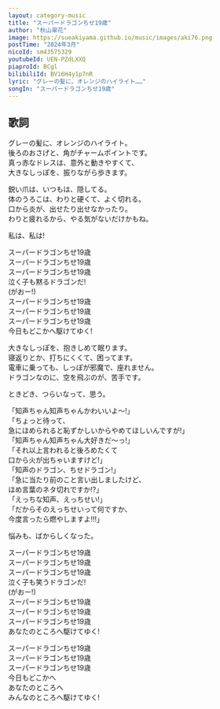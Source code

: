 ```yaml
---
layout: category-music
title: "スーパードラゴンちせ19歳"
author: "秋山翠花"
image: https://sueakiyama.github.io/music/images/aki76.png
postTime: "2024年3月"
nicoId: sm43575329
youtubeId: UEN-PZdLXXQ 
piaproId: BCgl
bilibiliId: BV16H4y1p7nR
lyric: "グレーの髪に、オレンジのハイライト……"
songIn: "スーパードラゴンちせ19歳"
---
```


## 歌詞

グレーの髪に、オレンジのハイライト。  
後ろのおさげと、角がチャームポイントです。  
真っ赤なドレスは、意外と動きやすくて、  
大きなしっぽを、振りながら歩きます。

鋭い爪は、いつもは、隠してる。  
体のうろこは、わりと硬くて、よく切れる。  
口から炎が、出せたり出せなかったり。  
わりと疲れるから、やる気がないだけかもね。

私は、私は!

スーパードラゴンちせ19歳  
スーパードラゴンちせ19歳  
スーパードラゴンちせ19歳  
泣く子も黙るドラゴンだ!  
(がおー!)  
スーパードラゴンちせ19歳  
スーパードラゴンちせ19歳  
スーパードラゴンちせ19歳  
今日もどこかへ駆けてゆく!

大きなしっぽを、抱きしめて眠ります。  
寝返りとか、打ちにくくて、困ってます。  
電車に乗っても、しっぽが邪魔で、座れません。  
ドラゴンなのに、空を飛ぶのが、苦手です。  

ときどき、つらいなって、思う。

「知声ちゃん知声ちゃんかわいいよ～!」  
「ちょっと待って、  
急にほめられると恥ずかしいからやめてほしいんですが!」  
「知声ちゃん知声ちゃん大好きだ～っ!」  
「それ以上言われると後ろめたくて  
口から火が出ちゃいますけど!」  
「知声のドラゴン、ちせドラゴン!」  
「急に当たり前のこと言い出しましたけど、  
ほめ言葉のネタ切れですか!?」  
「えっちな知声、えっちせい!」  
「だからそのえっちせいって何ですか、  
今度言ったら燃やしますよ!!!」

悩みも、ばからしくなった。

スーパードラゴンちせ19歳  
スーパードラゴンちせ19歳  
スーパードラゴンちせ19歳  
泣く子も笑うドラゴンだ!  
(がおー!)  
スーパードラゴンちせ19歳  
スーパードラゴンちせ19歳  
スーパードラゴンちせ19歳  
あなたのところへ駆けてゆく!

スーパードラゴンちせ19歳  
スーパードラゴンちせ19歳  
スーパードラゴンちせ19歳  
今日もどこかへ  
あなたのところへ  
みんなのところへ駆けてゆく!
